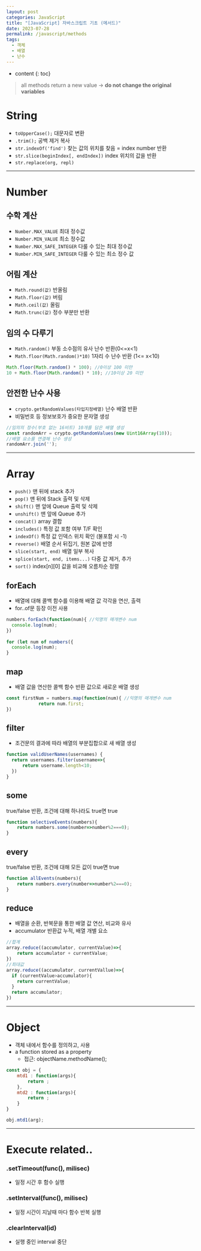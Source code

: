 ```yaml
---
layout: post
categories: JavaScript
title: "[JavaScript] 자바스크립트 기초 (메서드)"
date: 2023-07-28
permalink: /javascript/methods
tags:
  - 객체
  - 배열
  - 난수
---
```

* content
{: toc}

> all methods return a new value
    -> **do not change the original variables**






# String

- `toUpperCase();` 대문자로 변환
- `.trim();` 공백 제거 복사
- `str.indexOf('find')` 찾는 값의 위치를 찾음 = index number 반환
- `str.slice(beginIndex[, endIndex])` index 위치의 값을 반환
- `str.replace(org, repl)`



---
# Number

## 수학 계산
- `Number.MAX_VALUE` 최대 정수값
- `Number.MIN_VALUE` 최소 정수값
- `Number.MAX_SAFE_INTEGER` 다룰 수 있는 최대 정수값
- `Number.MIN_SAFE_INTEGER` 다룰 수 있는 최소 정수 값

## 어림 계산
- `Math.round(값)` 반올림
- `Math.floor(값)` 버림
- `Math.ceil(값)` 올림
- `Math.trunc(값)` 정수 부분만 반환


## 임의 수 다루기
- `Math.random()` 부동 소수점의 유사 난수 반환(0<=x<1)
- `Math.floor(Math.random()*10)` 1자리 수 난수 반환
(1<= x<10)


```js
Math.floor(Math.random() * 100); //0이상 100 미만
10 + Math.floor(Math.random() * 10); //10이상 20 미만

```

## 안전한 난수 사용
- `crypto.getRandomValues(타입지정배열)` 난수 배열 반환
- 비밀번호 등 정보보호가 중요한 문자열 생성

```js
//임의의 정수(부호 없는 16비트) 10개를 담은 배열 생성
const randomArr = crypto.getRandomValues(new Uint16Array(10));
//배열 요소를 연결해 난수 생성
randomArr.join('');
```



---
# Array

- `push()` 맨 뒤에 stack 추가
- `pop()` 맨 뒤에 Stack 출력 및 삭제
- `shift()` 맨 앞에 Queue 출력 및 삭제
- `unshift()` 맨 앞에 Queue 추가
- `concat()` array 결합
- `includes()` 특정 값 포함 여부 T/F 확인
- `indexOf()` 특정 값 인덱스 위치 확인 (불포함 시 -1)
- `reverse()` 배열 순서 뒤집기, 원본 값에 반영
- `slice(start, end)` 배열 일부 복사
- `splice(start, end, items...)` 다중 값 제거, 추가
- `sort()` index[n]\[0] 값을 비교해 오름차순 정렬

## forEach

- 배열에 대해 콜백 함수를 이용해 배열 값 각각을 연산, 출력
- for..of문 등장 이전 사용

```js
numbers.forEach(function(num){ //익명의 매개변수 num
  console.log(num);
})
                
for (let num of numbers({
  console.log(num);
}
```

## map

- 배열 값을 연산한 콜백 함수 반환 값으로 새로운 배열 생성

```js
const firstNum = numbers.map(function(num){ //익명의 매개변수 num
  			return num.first;
})
```

## filter
- 조건문의 결과에 따라 배열의 부분집합으로 새 배열 생성

```js
function validUserNames(usernames) {
  return usernames.filter(username=>{
      return username.length<10;
  })
}
```


## some

true/false 반환, 조건에 대해 하나라도 true면 true

```js
function selectiveEvents(numbers){
    return numbers.some(number=>number%2===0);    
}
```

## every

true/false 반환, 조건에 대해 모든 값이 true면 true

```js
function allEvents(numbers){
    return numbers.every(number=>number%2===0);    
}
```

## reduce
- 배열을 순환, 반복문을 통한 배열 값 연산, 비교와 유사  
- accumulator 반환값 누적, 배열 개별 요소

```js
//합계
array.reduce((accumulator, currentValue)=>{
	return accumulator + currentValue;
})
//최대값        
array.reduce((accumulator, currentVallue)=>{
  if (currentValue>accumulator){
    return currentValue;
  }
  return accumulator;
})
```
---
# Object
- 객체 내에서 함수를 정의하고, 사용
- a function stored as a property
	- 접근: objectName.methodName();
```js
const obj = {
	mtd1 : function(args){
    	return ; 
    },
  	mtd2 : function(args){
     	return ; 
    } 
}

obj.mtd1(arg);
```

---

# Execute related..

### .setTimeout(func(), milisec) 
- 일정 시간 후 함수 실행  

### .setInterval(func(), milisec) 
- 일정 시간이 지날때 마다 함수 반복 실행  

### .clearInterval(id) 
- 실행 중인 interval 중단